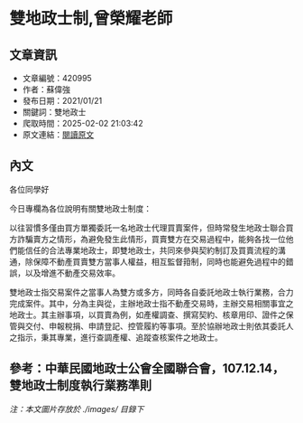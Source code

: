# 雙地政士制,曾榮耀老師

## 文章資訊
- 文章編號：420995
- 作者：蘇偉強
- 發布日期：2021/01/21
- 關鍵詞：雙地政士
- 爬取時間：2025-02-02 21:03:42
- 原文連結：[閱讀原文](https://real-estate.get.com.tw/Columns/detail.aspx?no=420995)

## 內文
各位同學好

今日專欄為各位說明有關雙地政士制度：

以往習慣多僅由買方單獨委託一名地政士代理買賣案件，但時常發生地政士聯合買方詐騙賣方之情形，為避免發生此情形，買賣雙方在交易過程中，能夠各找一位他們能信任的合法專業地政士，即雙地政士，共同來參與契約制訂及買賣流程的溝通，除保障不動產買賣雙方當事人權益，相互監督箝制，同時也能避免過程中的錯誤，以及增進不動產交易效率。

雙地政士指交易案件之當事人為雙方或多方，同時各自委託地政士執行業務，合力完成案件。其中，分為主與從，主辦地政士指不動產交易時，主辦交易相關事宜之地政士。其主辦事項，以買賣為例，如產權調查、撰寫契約、核章用印、證件之保管與交付、申報稅捐、申請登記、控管履約等事項。至於協辦地政士則依其委託人之指示，秉其專業，進行查調產權、追蹤查核案件之地政士。

參考：中華民國地政士公會全國聯合會，107.12.14，雙地政士制度執行業務準則
---
*注：本文圖片存放於 ./images/ 目錄下*
